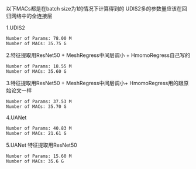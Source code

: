 以下MACs都是在batch size为1的情况下计算得到的
UDIS2多的参数量应该在回归网络中的全连接层

1.UDIS2
```
Number of Params: 78.00 M
Number of MACs: 35.75 G
```

2.特征提取用ResNet50 + MeshRegress中间层调小 + HmomoRegress自己写的
```
Number of Params: 18.55 M
Number of MACs: 35.60 G
```

3.特征提取用ResNet50 + MeshRegress中间层调小+ HmomoRegress用的跟原始论文一样
```
Number of Params: 37.53 M
Number of MACs: 35.70 G
```

4.UANet
```
Number of Params: 40.83 M
Number of MACs: 21.61 G
```

5.UANet 特征提取用ResNet50
```
Number of Params: 15.60 M
Number of MACs: 35.6 G
```

